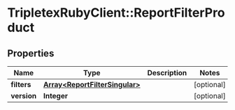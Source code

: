 # TripletexRubyClient::ReportFilterProduct

## Properties
Name | Type | Description | Notes
------------ | ------------- | ------------- | -------------
**filters** | [**Array&lt;ReportFilterSingular&gt;**](ReportFilterSingular.md) |  | [optional] 
**version** | **Integer** |  | [optional] 


